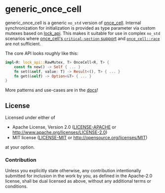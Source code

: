 # generic_once_cell

generic_once_cell is a generic `no_std` version of [once_cell].
Internal synchronization for initialization is provided as type parameter via custom mutexes based on [lock_api].
This makes it suitable for use in complex `no_std` scenarios where [once_cell's `critical-section` support] and [`once_cell::race`] are not sufficient.

The core API looks *roughly* like this:
```rust
impl<R: lock_api::RawMutex, T> OnceCell<R, T> {
    const fn new() -> Self { ... }
    fn set(&self, value: T) -> Result<(), T> { ... }
    fn get(&self) -> Option<&T> { ... }
}
```

More patterns and use-cases are in the [docs]!

[once_cell]: https://crates.io/crates/once_cell
[lock_api]: https://crates.io/crates/lock_api
[once_cell's `critical-section` support]: https://github.com/matklad/once_cell/blob/master/CHANGELOG.md#1160
[`once_cell::race`]: https://docs.rs/once_cell/1.16.0/once_cell/race/index.html
[docs]: https://docs.rs/generic_once_cell

## License

Licensed under either of

 * Apache License, Version 2.0
   ([LICENSE-APACHE](LICENSE-APACHE) or http://www.apache.org/licenses/LICENSE-2.0)
 * MIT license
   ([LICENSE-MIT](LICENSE-MIT) or http://opensource.org/licenses/MIT)

at your option.

### Contribution

Unless you explicitly state otherwise, any contribution intentionally submitted
for inclusion in the work by you, as defined in the Apache-2.0 license, shall be
dual licensed as above, without any additional terms or conditions.
